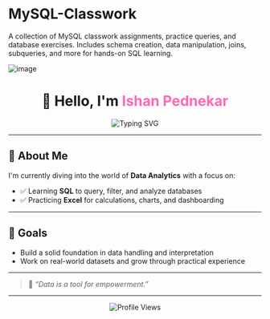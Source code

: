 # MySQL-Classwork
A collection of MySQL classwork assignments, practice queries, and database exercises. Includes schema creation, data manipulation, joins, 
subqueries, and more for hands-on SQL learning.

![image](https://github.com/user-attachments/assets/5e7a0e86-bc4c-4e34-ad4a-939f31a69b18)

<h1 align="center">👋 Hello, I'm <span style="color:#ff69b4">Ishan Pednekar</span></h1>

<p align="center">
  <img src="https://readme-typing-svg.herokuapp.com?font=Fira+Code&size=22&duration=2000&pause=1000&color=00BFFF&center=true&vCenter=true&width=600&lines=📊+Aspiring+Data+Analyst;🧠+Learning+SQL+and+Excel;💡+Exploring+the+World+of+Data" alt="Typing SVG" />
</p>

---

## 🧠 About Me

I'm currently diving into the world of **Data Analytics** with a focus on:
- ✅ Learning **SQL** to query, filter, and analyze databases
- ✅ Practicing **Excel** for calculations, charts, and dashboarding

---

## 🎯 Goals

- Build a solid foundation in data handling and interpretation
- Work on real-world datasets and grow through practical experience

---

> 💬 *“Data is a tool for empowerment.”*

---

<p align="center">
  <img src="https://komarev.com/ghpvc/?username=IshanPednekar&label=Profile%20Views&color=0e75b6&style=flat" alt="Profile Views" />
</p>
